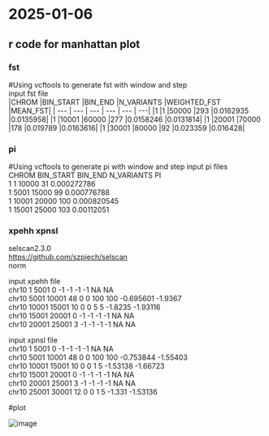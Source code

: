 # 2025-01-06
## r code for manhattan plot

### fst
#Using vcftools to generate fst with window and step  
input fst file  
|CHROM	|BIN_START	|BIN_END	|N_VARIANTS	|WEIGHTED_FST	|MEAN_FST|
| --- | --- | --- | --- | --- | ---| 
|1	|1	|50000	|293	|0.0162935	|0.0135958|
|1	|10001	|60000	|277	|0.0158246	|0.0131814|
|1	|20001	|70000	|178	|0.019789	|0.0163616|
|1	|30001	|80000	|92	|0.023359	|0.016428|

### pi
#Using vcftools to generate pi with window and step
input pi files<br>
CHROM	BIN_START	BIN_END	N_VARIANTS	PI<br>
1	1	10000	31	0.000272786<br>
1	5001	15000	99	0.000776788<br>
1	10001	20000	100	0.000820545<br>
1	15001	25000	103	0.00112051


### xpehh xpnsl
selscan2.3.0<br>
https://github.com/szpiech/selscan<br>
norm

input xpehh file<br>
chr10	1	5001	0	-1	-1	-1	-1	NA	NA<br>
chr10	5001	10001	48	0	0	100	100	-0.695601	-1.9367<br>
chr10	10001	15001	10	0	0	5	5	-1.8235	-1.93116<br>
chr10	15001	20001	0	-1	-1	-1	-1	NA	NA<br>
chr10	20001	25001	3	-1	-1	-1	-1	NA	NA

input xpnsl file<br>
chr10	1	5001	0	-1	-1	-1	-1	NA	NA<br>
chr10	5001	10001	48	0	0	100	100	-0.753844	-1.55403<br>
chr10	10001	15001	10	0	0	1	5	-1.53138	-1.66723<br>
chr10	15001	20001	0	-1	-1	-1	-1	NA	NA<br>
chr10	20001	25001	3	-1	-1	-1	-1	NA	NA<br>
chr10	25001	30001	12	0	0	1	5	-1.331	-1.53136

#plot

![image](https://github.com/binzhengbin/YZWL/blob/main/evolution/R/manhattan/png/FST.png)
